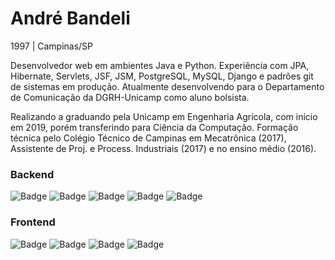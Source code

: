 # André Bandeli

1997 | Campinas/SP

Desenvolvedor web em ambientes Java e Python. Experiência com JPA, Hibernate, Servlets, JSF, JSM, PostgreSQL, MySQL, Django e padrões git de sistemas em produção. Atualmente desenvolvendo para o Departamento de Comunicação da DGRH-Unicamp como aluno bolsista.

Realizando a graduando pela Unicamp em Engenharia Agrícola, com início em 2019, porém transferindo para Ciência da Computação. Formação técnica pelo Colégio Técnico de Campinas em Mecatrônica (2017), Assistente de Proj. e Process. Industriais (2017) e no ensino médio (2016).


### Backend

![Badge](https://img.shields.io/badge/Java-ED8B00?style=for-the-badge&logo=java&logoColor=white)
![Badge](https://img.shields.io/badge/Python-14354C?style=for-the-badge&logo=python&logoColor=white)
![Badge](https://img.shields.io/badge/Django-092E20?style=for-the-badge&logo=django&logoColor=white)
![Badge](https://img.shields.io/badge/Spring-6DB33F?style=for-the-badge&logo=spring&logoColor=white)
![Badge](https://img.shields.io/badge/PostgreSQL-316192?style=for-the-badge&logo=postgresql&logoColor=white)

### Frontend

![Badge](https://img.shields.io/badge/React-20232A?style=for-the-badge&logo=react&logoColor=61DAFB)
![Badge](https://img.shields.io/badge/Bootstrap-563D7C?style=for-the-badge&logo=bootstrap&logoColor=white)
![Badge](https://img.shields.io/badge/Sass-CC6699?style=for-the-badge&logo=sass&logoColor=white)
![Badge](https://img.shields.io/badge/HTML5-E34F26?style=for-the-badge&logo=html5&logoColor=whit)

